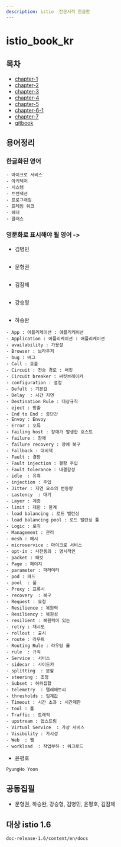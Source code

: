 ```yaml
---
description: istio  전문서적 한글판
---
```


# istio\_book\_kr

## 목차

* [chapter-1](charter-1-introduce/)
* [chapter-2](2.installation/)
* [chapter-3](chapter-3/)
* [chapter-4](5.security/)
* [chapter-5](https://github.com/istiokrsg/istio_book_kr/tree/bdc34718903ee41cd3f9d20f9efc6fac275529f5/chapter-5/README.md)
* [chapter-6-1](https://github.com/istiokrsg/istio_book_kr/tree/bdc34718903ee41cd3f9d20f9efc6fac275529f5/chapter-6-1/README.md)
* [chapter-7](https://github.com/istiokrsg/istio_book_kr/tree/bdc34718903ee41cd3f9d20f9efc6fac275529f5/chapter-7/observability/README.md)
* [gitbook](references/setting_gitbook.md)

## 용어정리

### 한글화된 영어

```text
- 마이크로 서비스
- 아키텍처
- 시스템
- 트랜잭션
- 프로그래밍
- 프레임 워크
- 헤더
- 클래스
```

### 영문화로 표시해야 될 영어 -&gt;

* 김병민

```text

```

* 문형권

```text

```

* 김잠제

```text

```

* 강승형

```text

```

* 하승완

```text
- App : 어플리케이션 : 애플리케이션
- Application : 어플리케이션 : 애플리케이션
- availability : 가용성
- Browser : 브라우저
- bug : 버그
- Call : 호출
- Circuit : 전송 경로 : 써킷
- Circuit breaker : 써킷브레이커
- configuration : 설정
- Defult : 기본값
- Delay  : 시간 지연
- Destination Rule : 대상규칙
- eject : 방출
- End to End : 종단간
- Envoy : Envoy
- Error : 오류
- failing host : 장애가 발생한 호스트
- failure : 장애
- failure recovery : 장애 복구
- Fallback : 대비책
- Fault : 결함
- Fault injection : 결함 주입
- Fault tolerance : 내결함성
- idle  : 유휴
- injection : 주입
- Jitter : 지연 요소의 변동량
- Lastency  : 대기
- Layer : 계층
- limit : 제한 : 한계
- load balancing : 로드 밸런싱
- load balancing pool : 로드 밸런싱 풀 
- Logic : 로직
- Management : 관리
- mesh : 메시
- microservice : 마이크로 서비스
- opt-in : 사전동의 : 명시적인
- packet : 패킷
- Page : 페이지
- parameter : 파라미터
- pod : 파드 
- pool  : 풀
- Proxy : 프록시
- recovery  : 복구
- Request : 요청
- Resilience : 복원력
- Resiliency : 복원성
- resilient : 복원력이 있는
- retry : 재시도
- rollout : 출시
- route : 라우트
- Routing Rule : 라우팅 룰
- rule  : 규칙
- Service : 서비스
- sidecar : 사이드카
- splitting  : 분할
- steering : 조정
- Subset : 하위집합
- telemetry  : 텔레메트리
- thresholds : 임계값
- Timeout : 시간 초과 : 시간제한
- tool : 툴
- Traffic : 트래픽
- upstream : 업스트림
- Virtual Service  : 가상 서비스
- Visibility : 가시성
- Web  : 웹
- workload  : 작업부하 : 워크로드
```

* 윤평호

```text
PyungHo Yoon
```

## 공동집필

* 문형권, 하승완, 강승형, 김병민, 윤평호, 김잠제

## 대상 istio 1.6

```text
doc-release-1.6/content/en/docs
```

